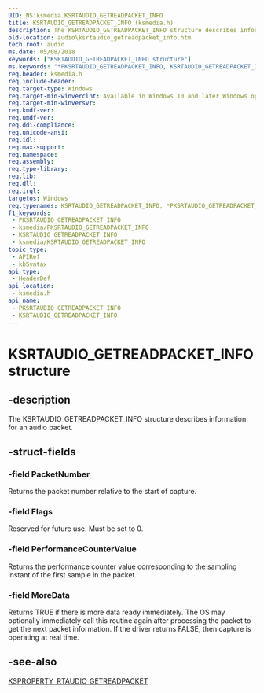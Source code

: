 ```yaml
---
UID: NS:ksmedia.KSRTAUDIO_GETREADPACKET_INFO
title: KSRTAUDIO_GETREADPACKET_INFO (ksmedia.h)
description: The KSRTAUDIO_GETREADPACKET_INFO structure describes information for an audio packet.
old-location: audio\ksrtaudio_getreadpacket_info.htm
tech.root: audio
ms.date: 05/08/2018
keywords: ["KSRTAUDIO_GETREADPACKET_INFO structure"]
ms.keywords: "*PKSRTAUDIO_GETREADPACKET_INFO, KSRTAUDIO_GETREADPACKET_INFO, KSRTAUDIO_GETREADPACKET_INFO structure [Audio Devices], PKSRTAUDIO_GETREADPACKET_INFO, PKSRTAUDIO_GETREADPACKET_INFO structure pointer [Audio Devices], audio.ksrtaudio_getreadpacket_info, ksmedia/KSRTAUDIO_GETREADPACKET_INFO, ksmedia/PKSRTAUDIO_GETREADPACKET_INFO"
req.header: ksmedia.h
req.include-header: 
req.target-type: Windows
req.target-min-winverclnt: Available in Windows 10 and later Windows operating systems.
req.target-min-winversvr: 
req.kmdf-ver: 
req.umdf-ver: 
req.ddi-compliance: 
req.unicode-ansi: 
req.idl: 
req.max-support: 
req.namespace: 
req.assembly: 
req.type-library: 
req.lib: 
req.dll: 
req.irql: 
targetos: Windows
req.typenames: KSRTAUDIO_GETREADPACKET_INFO, *PKSRTAUDIO_GETREADPACKET_INFO
f1_keywords:
 - PKSRTAUDIO_GETREADPACKET_INFO
 - ksmedia/PKSRTAUDIO_GETREADPACKET_INFO
 - KSRTAUDIO_GETREADPACKET_INFO
 - ksmedia/KSRTAUDIO_GETREADPACKET_INFO
topic_type:
 - APIRef
 - kbSyntax
api_type:
 - HeaderDef
api_location:
 - ksmedia.h
api_name:
 - PKSRTAUDIO_GETREADPACKET_INFO
 - KSRTAUDIO_GETREADPACKET_INFO
---
```


# KSRTAUDIO_GETREADPACKET_INFO structure


## -description

The KSRTAUDIO_GETREADPACKET_INFO structure describes information for an audio packet.

## -struct-fields

### -field PacketNumber

Returns the packet number relative to the start of capture.

### -field Flags

Reserved for future use. Must be set to 0.

### -field PerformanceCounterValue

Returns the performance counter value corresponding to the sampling instant of the first sample in the packet.

### -field MoreData

Returns TRUE if there is more data ready immediately. The OS may optionally immediately call this routine again after processing the packet to get the next packet information. If the driver returns FALSE, then capture is operating at real time.

## -see-also

<a href="/windows-hardware/drivers/audio/ksproperty-rtaudio-getreadpacket">KSPROPERTY_RTAUDIO_GETREADPACKET</a>

